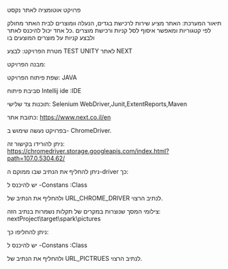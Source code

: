 פרויקט אוטומציה לאתר נקסט

תיאור המערכת: האתר מציע שירות לרכישת בגדים, הנעלה וומוצרים לבית
האתר מחולק לפי קטגוריות ומאפשר איסוף לסל קניות ורכישת מוצרים
.כל אחד יכול להיכנס לאתר ולבצע קניות על מוצרים המוצעים בו

מטרת הפרויקט: לבצע TEST UNITY לאתר NEXT

מבנה הפרויקט: 

שפת פיתוח הפרויקט: JAVA

סביבת פיתוח Intellij ide :IDE

תוכנות צד שלישי: Selenium WebDriver,Junit,ExtentReports,Maven

כתובת אתר: https://www.next.co.il/en

בפרויקט נעשה שימוש ב- ChromeDriver.

ניתן להורידו בקישור זה: https://chromedriver.storage.googleapis.com/index.html?path=107.0.5304.62/ 

ניתן להחליף את הנתיב שבו ממוקם ה-driver כך:

יש להיכנס ל
-Constans :Class

ולהחליף את הנתיב של URL_CHROME_DRIVER לנתיב הרצוי.

צילומי המסך  שנוצרות במקרים של תקלות נשמרות בנתיב הזה:  nextProject\target\spark\pictures

ניתן להחליפו כך:

יש להיכנס ל
-Constans :Class

ולהחליף את הנתיב של URL_PICTRUES לנתיב הרצוי.




